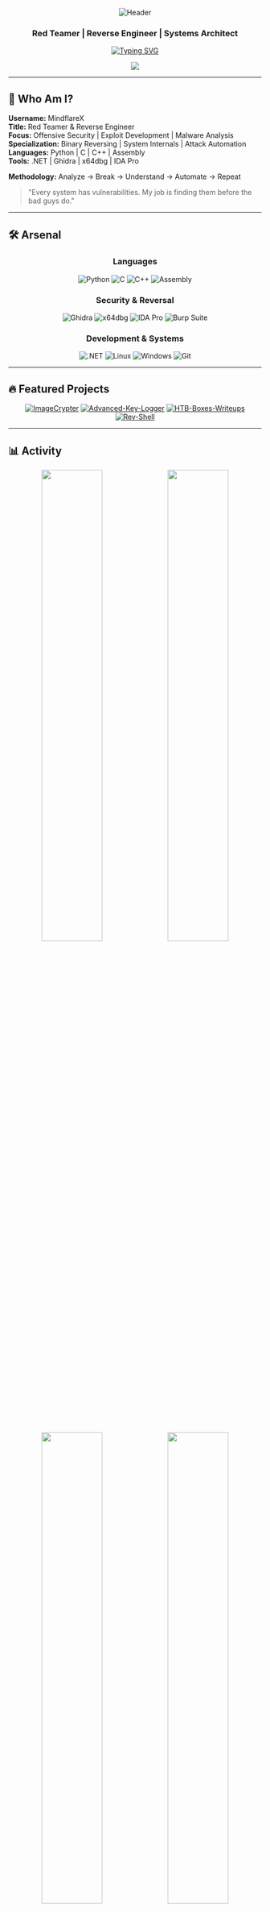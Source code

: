 <div align="center">

![Header](https://capsule-render.vercel.app/api?type=waving&color=gradient&customColorList=6,11,20&height=200&section=header&text=Mindflare&fontSize=80&fontAlignY=35&animation=twinkling&fontColor=fff)

### Red Teamer | Reverse Engineer | Systems Architect

[![Typing SVG](https://readme-typing-svg.herokuapp.com?font=Fira+Code&size=22&pause=1000&color=00F7F7&center=true&vCenter=true&width=600&lines=Exploitation+%7C+Reverse+Engineering+%7C+Binary+Analysis;Pentesting+networks+and+breaking+assumptions;Automating+chaos+for+a+living)](https://git.io/typing-svg)

<img src="https://komarev.com/ghpvc/?username=MindflareX&color=blueviolet&style=for-the-badge&label=PROFILE+VIEWS" />

</div>

---

## 🎯 Who Am I?

**Username:** MindflareX  
**Title:** Red Teamer & Reverse Engineer  
**Focus:** Offensive Security | Exploit Development | Malware Analysis  
**Specialization:** Binary Reversing | System Internals | Attack Automation  
**Languages:** Python | C | C++ | Assembly  
**Tools:** .NET | Ghidra | x64dbg | IDA Pro  

**Methodology:** Analyze → Break → Understand → Automate → Repeat

> "Every system has vulnerabilities. My job is finding them before the bad guys do."

---

## 🛠️ Arsenal

<div align="center">

### Languages
![Python](https://img.shields.io/badge/Python-3776AB?style=for-the-badge&logo=python&logoColor=white)
![C](https://img.shields.io/badge/C-A8B9CC?style=for-the-badge&logo=c&logoColor=white)
![C++](https://img.shields.io/badge/C++-00599C?style=for-the-badge&logo=cplusplus&logoColor=white)
![Assembly](https://img.shields.io/badge/Assembly-000080?style=for-the-badge&logo=assemblyscript&logoColor=white)

### Security & Reversal
![Ghidra](https://img.shields.io/badge/Ghidra-FF6B6B?style=for-the-badge&logoColor=white)
![x64dbg](https://img.shields.io/badge/x64dbg-0066CC?style=for-the-badge&logoColor=white)
![IDA Pro](https://img.shields.io/badge/IDA_Pro-FF0000?style=for-the-badge&logoColor=white)
![Burp Suite](https://img.shields.io/badge/Burp_Suite-FF6633?style=for-the-badge&logo=burpsuite&logoColor=white)

### Development & Systems
![.NET](https://img.shields.io/badge/.NET-512BD4?style=for-the-badge&logo=dotnet&logoColor=white)
![Linux](https://img.shields.io/badge/Linux-FCC624?style=for-the-badge&logo=linux&logoColor=black)
![Windows](https://img.shields.io/badge/Windows-0078D4?style=for-the-badge&logo=windows&logoColor=white)
![Git](https://img.shields.io/badge/Git-F05032?style=for-the-badge&logo=git&logoColor=white)

</div>

---

## 🔥 Featured Projects

<div align="center">

[![ImageCrypter](https://github-readme-stats.vercel.app/api/pin/?username=MindflareX&repo=ImageCrypter&theme=tokyonight&hide_border=true)](https://github.com/MindflareX/ImageCrypter)
[![Advanced-Key-Logger](https://github-readme-stats.vercel.app/api/pin/?username=MindflareX&repo=Advanced-Key-Logger&theme=tokyonight&hide_border=true)](https://github.com/MindflareX/Advanced-Key-Logger)
[![HTB-Boxes-Writeups](https://github-readme-stats.vercel.app/api/pin/?username=MindflareX&repo=HTB-Boxes-Writeups&theme=tokyonight&hide_border=true)](https://github.com/MindflareX/HTB-Boxes-Writeups)
[![Rev-Shell](https://github-readme-stats.vercel.app/api/pin/?username=MindflareX&repo=Rev-Shell&theme=tokyonight&hide_border=true)](https://github.com/MindflareX/Rev-Shell)

</div>

---

## 📊 Activity

<div align="center">
  <img width="49%" src="https://github-readme-stats.vercel.app/api?username=MindflareX&show_icons=true&theme=tokyonight&hide_border=true&count_private=true&include_all_commits=true" />
  <img width="49%" src="https://github-readme-streak-stats.herokuapp.com/?user=MindflareX&theme=tokyonight&hide_border=true" />
</div>

<div align="center">
  <img width="49%" src="https://github-readme-stats.vercel.app/api/top-langs/?username=MindflareX&layout=compact&theme=tokyonight&hide_border=true&langs_count=8" />
  <img width="49%" src="https://github-readme-activity-graph.vercel.app/graph?username=MindflareX&theme=tokyo-night&hide_border=true&area=true" />
</div>

---

## 📚 Currently Learning

```yaml
deep_dive:
  - "Kernel exploitation and driver development"
  - "Window Internals & PE file architecture"
  - "Advanced reverse engineering techniques"
  - "Exploit chain development & sandboxes evasion"

research:
  - "0-day analysis patterns"
  - "Advanced payload obfuscation"
  - "API hooking & SSDT manipulation"
```

---

## 🎯 What Keeps Me Busy

When I'm not analyzing binaries or writing exploits, I'm exploring:

- **Offensive Operations**: Chaining vulnerabilities to build full attack paths
- **Deep Reversing**: Making sense of stripped binaries and obfuscated code
- **Tool Development**: Automation that saves time on repetitive exploitation tasks
- **System Internals**: Understanding how operating systems really work at the lowest level
- **Exploit Development**: From proof-of-concept to weaponized payload

The intersection of security research and low-level systems is where the real action is.

---

## 📫 Connect

<div align="center">

[![LinkedIn](https://img.shields.io/badge/LinkedIn-0077B5?style=for-the-badge&logo=linkedin&logoColor=white)](https://linkedin.com/in/sunder-singh1)
[![Email](https://img.shields.io/badge/Email-D14836?style=for-the-badge&logo=gmail&logoColor=white)](mailto:your.email@example.com)
[![HackTheBox](https://img.shields.io/badge/HackTheBox-9FEF00?style=for-the-badge&logo=hackthebox&logoColor=black)](https://app.hackthebox.com/profile/your-profile)

</div>

---

<div align="center">

![Footer](https://capsule-render.vercel.app/api?type=waving&color=gradient&customColorList=6,11,20&height=100&section=footer)

**⚡ "Security through understanding, not through obscurity"**

</div>
